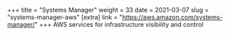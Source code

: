 +++
title = "Systems Manager"
weight = 33
date = 2021-03-07
slug = "systems-manager-aws"
[extra]
link = "https://aws.amazon.com/systems-manager/"
+++
AWS services for infrastructure visibility and control

